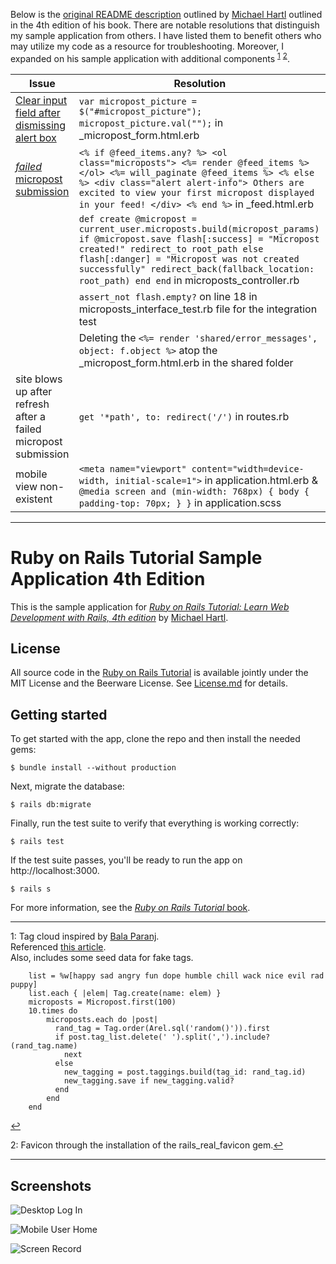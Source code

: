 Below is the [original README description](#ruby-on-rails-tutorial-sample-application-4th-edition)
outlined by [Michael Hartl](http://www.michaelhartl.com/) outlined in the 4th edition of his book. There are notable
resolutions that distinguish my sample application from others. I have listed
them to benefit others who may utilize my code as a resource for troubleshooting.
Moreover, I expanded on his sample application with additional components
<sup name="1">[1](#myfootnote1)</sup> <sup name="2">[2](#myfootnote2)</sup>.

| Issue                                                                                                                       | Resolution                                                                                                                                                                                                                                                                                        |
|-----------------------------------------------------------------------------------------------------------------------------|---------------------------------------------------------------------------------------------------------------------------------------------------------------------------------------------------------------------------------------------------------------------------------------------------|
| [Clear input field after dismissing alert box](https://www.learnenough.com/ruby-on-rails-4th-edition-tutorial/user_microposts#sec-image_validation)    | `var micropost_picture = $("#micropost_picture"); micropost_picture.val("");` in _micropost_form.html.erb                                                                                                                                                              |
| [_failed_ micropost submission](https://www.learnenough.com/ruby-on-rails-4th-edition-tutorial/user_microposts#sec-a_proto_feed) | `<% if @feed_items.any? %> <ol class="microposts"> <%= render @feed_items %> </ol> <%= will_paginate @feed_items %> <% else %> <div class="alert alert-info"> Others are excited to view your first micropost displayed in your feed! </div> <% end %>` in _feed.html.erb                    |
| | `def create @micropost = current_user.microposts.build(micropost_params) if @micropost.save flash[:success] = "Micropost created!" redirect_to root_path else flash[:danger] = "Micropost was not created successfully" redirect_back(fallback_location: root_path) end end` in microposts_controller.rb                                                                                                                      |
| | `assert_not flash.empty?` on line 18 in microposts_interface_test.rb file for the integration test                                                                                                                                                                                                                                                                                                                            |
| | Deleting the `<%= render 'shared/error_messages', object: f.object %>` atop the _micropost_form.html.erb in the shared folder                                                                                                                                                                                                                                                                                                 |
| site blows up after refresh after a failed micropost submission                                                             | `get '*path', to: redirect('/')` in routes.rb                                                                                                                                                                                                                                                     |
| mobile view non-existent                                                                                                    | `<meta name="viewport" content="width=device-width, initial-scale=1">` in application.html.erb & `@media screen and (min-width: 768px) { body { padding-top: 70px; } }` in application.scss                                                                                                       |

---

# Ruby on Rails Tutorial Sample Application 4th Edition

This is the sample application for
[*Ruby on Rails Tutorial:
Learn Web Development with Rails, 4th edition*](https://www.learnenough.com/ruby-on-rails-4th-edition-tutorial/beginning)
by [Michael Hartl](http://www.michaelhart.com/).

## License

All source code in the [Ruby on Rails Tutorial](https://www.railstutorial.org/)
is available jointly under the MIT License and the Beerware License. See
[License.md](License.md) for details.

## Getting started

To get started with the app, clone the repo and then install the needed gems:

```
$ bundle install --without production
```

Next, migrate the database:

```
$ rails db:migrate
```

Finally, run the test suite to verify that everything is working correctly:

```
$ rails test
```

If the test suite passes, you'll be ready to run the app on http://localhost:3000. 

```
$ rails s
```

For more information, see the
[*Ruby on Rails Tutorial* book](https://www.railstutorial.org/book).

---

<a name="myfootnote1">1</a>: Tag cloud inspired by [Bala Paranj](https://rubyplus.com/about).  
Referenced [this article](https://rubyplus.com/articles/4241-Tagging-from-Scratch-in-Rails-5).  
Also, includes some seed data for fake tags.
  
```
    list = %w[happy sad angry fun dope humble chill wack nice evil rad puppy]
    list.each { |elem| Tag.create(name: elem) }
    microposts = Micropost.first(100)
    10.times do
        microposts.each do |post|
          rand_tag = Tag.order(Arel.sql('random()')).first
          if post.tag_list.delete(' ').split(',').include?(rand_tag.name)
            next
          else
            new_tagging = post.taggings.build(tag_id: rand_tag.id)
            new_tagging.save if new_tagging.valid?
          end
        end
    end
```
[↩](#1)

<a name="myfootnote2">2</a>: Favicon through the installation of the
rails_real_favicon gem.[↩](#2)

---

## Screenshots

![Desktop Log In](https://imgur.com/JNBCp6Z.png)

![Mobile User Home](https://imgur.com/D8mPPhK.png) 

![Screen Record](https://imgur.com/Bhe8rTu.gif)